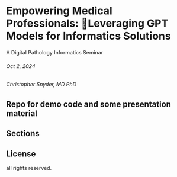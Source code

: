 # Empowering Medical Professionals: Leveraging GPT Models for Informatics Solutions
A Digital Pathology Informatics Seminar
###### Oct 2, 2024
###### Christopher Snyder, MD PhD

## Repo for demo code and some presentation material


## Sections




## License
all rights reserved.

